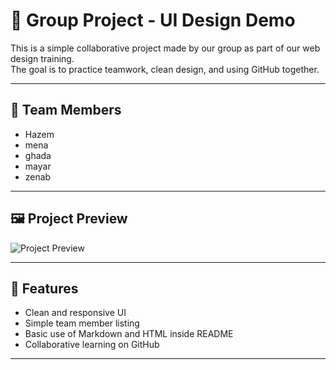 # 🎯 Group Project - UI Design Demo

This is a simple collaborative project made by our group as part of our web design training.  
The goal is to practice teamwork, clean design, and using GitHub together.

---

## 👥 Team Members

<ul>
  <li>Hazem </li>
  <li>mena </li>
  <li>ghada</li>
  <li>mayar</li>
  <li>zenab</li>
</ul>

---

## 🖼 Project Preview

![Project Preview](https://images.unsplash.com/photo-1547658719-da2b51169166)

---

## 🚀 Features

- Clean and responsive UI
- Simple team member listing
- Basic use of Markdown and HTML inside README
- Collaborative learning on GitHub

---